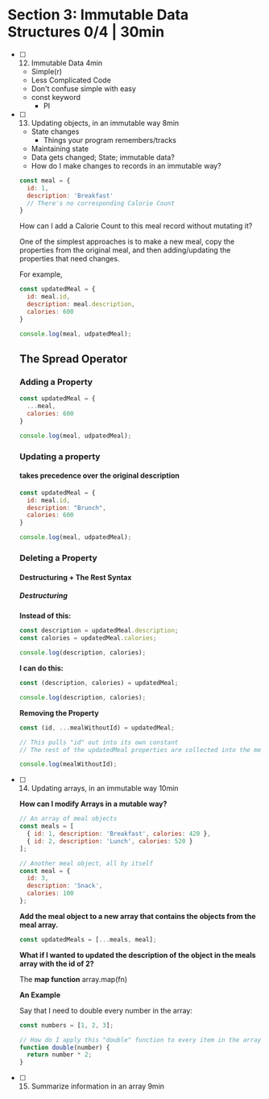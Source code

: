 # Section 3: Immutable Data Structures 0/4 | 30min

  - [ ] 12. Immutable Data 4min
    - Simple(r)
    - Less Complicated Code
    - Don't confuse simple with easy
    - const keyword
      - PI
  - [ ] 13. Updating objects, in an immutable way 8min
    - State changes
      - Things your program remembers/tracks
    - Maintaining state
    - Data gets changed; State; immutable data?
    - How do I make changes to records in an immutable way?
    
    ```javascript
    const meal = {
      id: 1,
      description: 'Breakfast'
      // There's no corresponding Calorie Count
    }
    ```
    
    How can I add a Calorie Count to this meal record without mutating it?
    
    One of the simplest approaches is to make a new meal, copy the properties from the original meal, and then adding/updating the properties that need changes.
    
    For example,
    
    ```javascript
    const updatedMeal = {
      id: meal.id,
      description: meal.description,
      calories: 600
    }
    
    console.log(meal, udpatedMeal);
    ```
    
    ## The Spread Operator

    ### Adding a Property

    ```javascript
    const updatedMeal = {
      ...meal,
      calories: 600
    }
    
    console.log(meal, udpatedMeal);
    ```

    ### Updating a property
    
    #### takes precedence over the original description

    ```javascript
    const updatedMeal = {
      id: meal.id,
      description: "Brunch",
      calories: 600
    }
    
    console.log(meal, udpatedMeal);
    ```

    ### Deleting a Property
    
    #### Destructuring + The Rest Syntax
    
    ##### Destructuring
    
    **Instead of this:**
    ```javascript
    const description = updatedMeal.description;
    const calories = updatedMeal.calories;
    
    console.log(description, calories);
    ```
    
    **I can do this:**
    ```javascript
    const (description, calories) = updatedMeal;
    
    console.log(description, calories);
    ```
    
    **Removing the Property**
    ```javascript
    const (id, ...mealWithoutId) = updatedMeal;
    
    // This pulls "id" out into its own constant
    // The rest of the updatedMeal properties are collected into the mealWithoutId constant
    
    console.log(mealWithoutId);
    ```
    
  - [ ] 14. Updating arrays, in an immutable way 10min
  
    **How can I modify Arrays in a mutable way?**
    
    ```javascript
    // An array of meal objects
    const meals = [
      { id: 1, description: 'Breakfast', calories: 420 },
      { id: 2, description: 'Lunch', calories: 520 }
    ];
    
    // Another meal object, all by itself
    const meal = { 
      id: 3, 
      description: 'Snack', 
      calories: 100
    };
    ```
    
    **Add the meal object to a new array that contains the objects from the meal array.**
    
    ```javascript
    const updatedMeals = [...meals, meal];
    ```
    
    **What if I wanted to updated the description of the object in the meals array with the id of 2?**
    
    The **map function** array.map(fn)
    
    **An Example**
    
    Say that I need to double every number in the array:
    ```javascript
    const numbers = [1, 2, 3];
    
    // How do I apply this "double" function to every item in the array?
    function double(number) {
      return number * 2;
    }
    ```
    
  - [ ] 15. Summarize information in an array 9min
